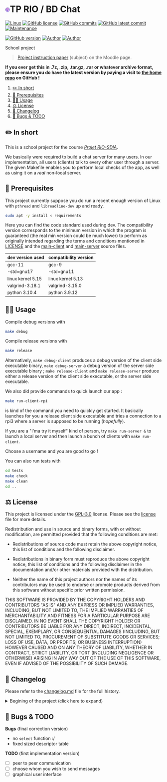 # <img src="assets/logo_bd_chat.png" alt="icon" width="3%"/>TP RIO / BD Chat

[![Linux](https://svgshare.com/i/Zhy.svg)](https://docs.microsoft.com/en-us/windows/wsl/tutorials/gui-apps)
[![GitHub license](https://img.shields.io/github/license/ThomasByr/chat-server)](https://github.com/ThomasByr/chat-server/blob/master/LICENSE)
[![GitHub commits](https://badgen.net/github/commits/ThomasByr/chat-server)](https://GitHub.com/ThomasByr/chat-server/commit/)
[![GitHub latest commit](https://badgen.net/github/last-commit/ThomasByr/chat-server)](https://gitHub.com/ThomasByr/chat-server/commit/)
[![Maintenance](https://img.shields.io/badge/Maintained%3F-yes-green.svg)](https://GitHub.com/ThomasByr/chat-server/graphs/commit-activity)

[![GitHub version](https://badge.fury.io/gh/ThomasByr%2Fchat-server.svg)](https://github.com/ThomasByr/chat-server)
[![Author](https://img.shields.io/badge/author-@ThomasByr-blue)](https://github.com/ThomasByr)
[![Author](https://img.shields.io/badge/author-@ThomasD-blue)](https://github.com/LosKeeper)

<summary>School project</summary>

> [Project instruction paper](https://moodle.unistra.fr/) (subject) on the Moodle page.

**If you ever get this in .7z, .zip, .tar.gz, .rar or whatever archive format, please ensure you do have the latest version by paying a visit to [the home repo](https://github.com/ThomasByr/chat-server) on GitHub !**

1. [✏️ In short](#️-in-short)
2. [🔰 Prerequisites](#-prerequisites)
3. [👩‍🏫 Usage](#-usage)
4. [⚖️ License](#️-license)
5. [🔄 Changelog](#-changelog)
6. [🐛 Bugs & TODO](#-bugs--todo)

## ✏️ In short

This is a school project for the course _[Projet RIO-SDIA](https://moodle.unistra.fr/course/view.php?id=16231)_.

We basically were required to build a chat server for many users. In our implementation, all users (clients) talk to every other user through a server. The given Makefile enables you to perform local checks of the app, as well as using it on a _real_ non-local server.

## 🔰 Prerequisites

This project currently suppose you do run a recent enough version of Linux with `pthread` and `libreadline-dev` up and ready.

```bash
sudo apt -y install < requirements
```

Here you can find the code standard used during dev. The compatibility version corresponds to the minimum version in which the program is guaranteed (the real min version could be much lower) to perform as originally intended regarding the terms and conditions mentioned in [LICENSE](LICENSE) and the [main-client](src/main-client.c) and [main-server](src/main-server.c) source files.

| dev version used  | compatibility version |
| ----------------- | --------------------- |
| gcc-11            | gcc-9                 |
| -std=gnu17        | -std=gnu11            |
| linux kernel 5.15 | linux kernel 5.13     |
| valgrind-3.18.1   | valgrind-3.15.0       |
| python 3.10.4     | python 3.9.12         |

## 👩‍🏫 Usage

Compile debug versions with

```bash
make debug
```

Compile release versions with

```bash
make release
```

Alternatively, `make debug-client` produces a debug version of the client side executable binary, `make debug-server` a debug version of the server side executable binary ; `make release-client` and `make release-server` produce either a release version of the client side executable, or the server side executable.

We also did provide commands to quick launch our app :

```bash
make run-client-rpi
```

is kind of the command you need to quickly get started. It basically launches for you a release client side executable and tries a connection to a rpi3 where a server is supposed to be running (_hopefully_).

If you are a "I'ma try it myself" kind of person, try `make run-server &` to launch a local server and then launch a bunch of clients with `make run-client`.

Choose a username and you are good to go !

You can also run tests with

```bash
cd tests
make check
make clean
cd ..
```

## ⚖️ License

This project is licensed under the [GPL-3.0](LICENSE) license. Please see the [license](LICENSE) file for more details.

Redistribution and use in source and binary forms, with or without
modification, are permitted provided that the following conditions are met:

- Redistributions of source code must retain the above copyright notice,
  this list of conditions and the following disclaimer.

- Redistributions in binary form must reproduce the above copyright notice,
  this list of conditions and the following disclaimer in the documentation
  and/or other materials provided with the distribution.

- Neither the name of this project authors nor the names of its
  contributors may be used to endorse or promote products derived from
  this software without specific prior written permission.

THIS SOFTWARE IS PROVIDED BY THE COPYRIGHT HOLDERS AND CONTRIBUTORS "AS IS"
AND ANY EXPRESS OR IMPLIED WARRANTIES, INCLUDING, BUT NOT LIMITED TO, THE
IMPLIED WARRANTIES OF MERCHANTABILITY AND FITNESS FOR A PARTICULAR PURPOSE
ARE DISCLAIMED. IN NO EVENT SHALL THE COPYRIGHT HOLDER OR CONTRIBUTORS BE
LIABLE FOR ANY DIRECT, INDIRECT, INCIDENTAL, SPECIAL, EXEMPLARY, OR
CONSEQUENTIAL DAMAGES (INCLUDING, BUT NOT LIMITED TO, PROCUREMENT OF
SUBSTITUTE GOODS OR SERVICES; LOSS OF USE, DATA, OR PROFITS; OR BUSINESS
INTERRUPTION) HOWEVER CAUSED AND ON ANY THEORY OF LIABILITY, WHETHER IN
CONTRACT, STRICT LIABILITY, OR TORT (INCLUDING NEGLIGENCE OR OTHERWISE)
ARISING IN ANY WAY OUT OF THE USE OF THIS SOFTWARE, EVEN IF ADVISED OF THE
POSSIBILITY OF SUCH DAMAGE.

## 🔄 Changelog

Please refer to the [changelog.md](changelog.md) file for the full history.

<details>
    <summary>  Begining of the project (click here to expand) </summary>

**v0.1.1** multi chat server

- add a logo / new name for the project
- think about the communication between client and server
- add first features for the server and client

**v0.1.2** better code basis

- created a [legacy](legacy/) folder for the old code basis
- use of posix threads
- use of the readline extern library
- created rpi targets in the Makefile

</details>

## 🐛 Bugs & TODO

**Bugs** (final correction version)

- no `select` function :/
- fixed sized descriptor table

**TODO** (first implementation version)

- [ ] peer to peer communication
- [ ] choose whom you wish to send messages
- [ ] graphical user interface
